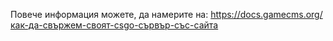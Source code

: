 Повече информация можете, да намерите на: https://docs.gamecms.org/как-да-свържем-своят-csgo-сървър-със-сайта

